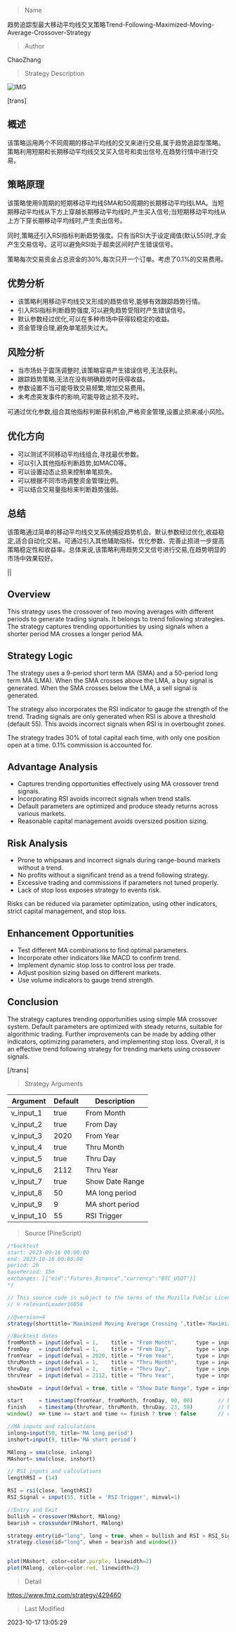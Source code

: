 
> Name

趋势追踪型最大移动平均线交叉策略Trend-Following-Maximized-Moving-Average-Crossover-Strategy

> Author

ChaoZhang

> Strategy Description

![IMG](https://www.fmz.com/upload/asset/13c2c7d06cf1eb377e8.png)

[trans]

## 概述

该策略运用两个不同周期的移动平均线的交叉来进行交易,属于趋势追踪型策略。策略利用短期和长期移动平均线交叉买入信号和卖出信号,在趋势行情中进行交易。

## 策略原理

该策略使用9周期的短期移动平均线SMA和50周期的长期移动平均线LMA。当短期移动平均线从下方上穿越长期移动平均线时,产生买入信号;当短期移动平均线从上方下穿长期移动平均线时,产生卖出信号。

同时,策略还引入RSI指标判断趋势强度。只有当RSI大于设定阈值(默认55)时,才会产生交易信号。这可以避免RSI处于超卖区间时产生错误信号。

策略每次交易资金占总资金的30%,每次只开一个订单。考虑了0.1%的交易费用。

## 优势分析

- 该策略利用移动平均线交叉形成的趋势信号,能够有效跟踪趋势行情。
- 引入RSI指标判断趋势强度,可以避免趋势受阻时产生错误信号。
- 默认参数经过优化,可以在多种市场中获得较稳定的收益。
- 资金管理合理,避免单笔损失过大。

## 风险分析

- 当市场处于震荡调整时,该策略容易产生错误信号,无法获利。
- 跟踪趋势策略,无法在没有明确趋势时获得收益。
- 参数设置不当可能导致交易频繁,增加交易费用。
- 未考虑突发事件的影响,可能导致止损不及时。

可通过优化参数,组合其他指标判断获利机会,严格资金管理,设置止损来减小风险。

## 优化方向

- 可以测试不同移动平均线组合,寻找最优参数。
- 可以引入其他指标判断趋势,如MACD等。
- 可以设置动态止损来控制单笔损失。
- 可以根据不同市场调整资金管理比例。
- 可以结合交易量指标来判断趋势强弱。

## 总结

该策略通过简单的移动平均线交叉系统捕捉趋势机会。默认参数经过优化,收益稳定,适合自动化交易。可通过引入其他辅助指标、优化参数、完善止损进一步提高策略稳定性和收益率。总体来说,该策略利用趋势交叉信号进行交易,在趋势明显的市场中效果较好。

|| 

## Overview

This strategy uses the crossover of two moving averages with different periods to generate trading signals. It belongs to trend following strategies. The strategy captures trending opportunities by using signals when a shorter period MA crosses a longer period MA.

## Strategy Logic

The strategy uses a 9-period short term MA (SMA) and a 50-period long term MA (LMA). When the SMA crosses above the LMA, a buy signal is generated. When the SMA crosses below the LMA, a sell signal is generated. 

The strategy also incorporates the RSI indicator to gauge the strength of the trend. Trading signals are only generated when RSI is above a threshold (default 55). This avoids incorrect signals when RSI is in overbought zones.

The strategy trades 30% of total capital each time, with only one position open at a time. 0.1% commission is accounted for.

## Advantage Analysis

- Captures trending opportunities effectively using MA crossover trend signals.
- Incorporating RSI avoids incorrect signals when trend stalls. 
- Default parameters are optimized and produce steady returns across various markets.
- Reasonable capital management avoids oversized position sizing.

## Risk Analysis

- Prone to whipsaws and incorrect signals during range-bound markets without a trend.
- No profits without a significant trend as a trend following strategy.
- Excessive trading and commissions if parameters not tuned properly. 
- Lack of stop loss exposes strategy to events risk.

Risks can be reduced via parameter optimization, using other indicators, strict capital management, and stop loss.

## Enhancement Opportunities

- Test different MA combinations to find optimal parameters.
- Incorporate other indicators like MACD to confirm trend. 
- Implement dynamic stop loss to control loss per trade.
- Adjust position sizing based on different markets.
- Use volume indicators to gauge trend strength.

## Conclusion

The strategy captures trending opportunities using simple MA crossover system. Default parameters are optimized with steady returns, suitable for algorithmic trading. Further improvements can be made by adding other indicators, optimizing parameters, and implementing stop loss. Overall, it is an effective trend following strategy for trending markets using crossover signals.

[/trans]

> Strategy Arguments



|Argument|Default|Description|
|----|----|----|
|v_input_1|true|From Month|
|v_input_2|true|From Day|
|v_input_3|2020|From Year|
|v_input_4|true|Thru Month|
|v_input_5|true|Thru Day|
|v_input_6|2112|Thru Year|
|v_input_7|true|Show Date Range|
|v_input_8|50|MA long period|
|v_input_9|9|MA short period|
|v_input_10|55|RSI Trigger|


> Source (PineScript)

``` javascript
/*backtest
start: 2023-09-16 00:00:00
end: 2023-10-16 00:00:00
period: 2h
basePeriod: 15m
exchanges: [{"eid":"Futures_Binance","currency":"BTC_USDT"}]
*/

// This source code is subject to the terms of the Mozilla Public License 2.0 at https://mozilla.org/MPL/2.0/
// © relevantLeader16058

//@version=4
strategy(shorttitle='Maximized Moving Average Crossing ',title='Maximized Moving Average Crossing (by Coinrule)', overlay=true, initial_capital=1000,  default_qty_type = strategy.percent_of_equity, default_qty_value = 30, commission_type=strategy.commission.percent, commission_value=0.1)

//Backtest dates
fromMonth = input(defval = 1,    title = "From Month",      type = input.integer, minval = 1, maxval = 12)
fromDay   = input(defval = 1,    title = "From Day",        type = input.integer, minval = 1, maxval = 31)
fromYear  = input(defval = 2020, title = "From Year",       type = input.integer, minval = 1970)
thruMonth = input(defval = 1,    title = "Thru Month",      type = input.integer, minval = 1, maxval = 12)
thruDay   = input(defval = 1,    title = "Thru Day",        type = input.integer, minval = 1, maxval = 31)
thruYear  = input(defval = 2112, title = "Thru Year",       type = input.integer, minval = 1970)

showDate  = input(defval = true, title = "Show Date Range", type = input.bool)

start     = timestamp(fromYear, fromMonth, fromDay, 00, 00)        // backtest start window
finish    = timestamp(thruYear, thruMonth, thruDay, 23, 59)        // backtest finish window
window()  => time >= start and time <= finish ? true : false       // create function "within window of time"

//MA inputs and calculations
inlong=input(50, title='MA long period')
inshort=input(9, title='MA short period')

MAlong = sma(close, inlong)
MAshort= sma(close, inshort)

// RSI inputs and calculations
lengthRSI = (14)

RSI = rsi(close, lengthRSI)
RSI_Signal = input(55, title = 'RSI Trigger', minval=1)

//Entry and Exit
bullish = crossover(MAshort, MAlong)
bearish = crossunder(MAshort, MAlong)

strategy.entry(id="long", long = true, when = bullish and RSI > RSI_Signal and window())
strategy.close(id="long", when = bearish and window())

 
plot(MAshort, color=color.purple, linewidth=2)
plot(MAlong, color=color.red, linewidth=2)
```

> Detail

https://www.fmz.com/strategy/429460

> Last Modified

2023-10-17 13:05:29
